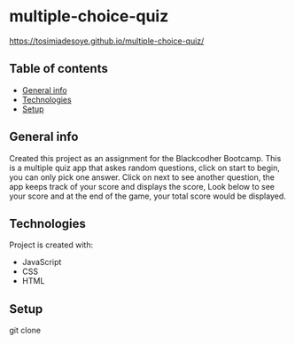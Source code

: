 # multiple-choice-quiz

https://tosimiadesoye.github.io/multiple-choice-quiz/

## Table of contents
* [General info](#general-info)
* [Technologies](#technologies)
* [Setup](#setup)

## General info
Created this project as an assignment for the Blackcodher Bootcamp.
This is a multiple quiz app that askes random questions, click on start to begin, you can only pick one answer. Click on next to see another question, the app keeps track of your score and displays the score, Look below to see your score and at the end of the game, your total score would be displayed.
	
## Technologies
Project is created with:
* JavaScript
* CSS
* HTML
	
## Setup
git clone <url>





